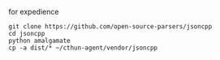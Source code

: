 for expedience

    git clone https://github.com/open-source-parsers/jsoncpp
    cd jsoncpp
    python amalgamate
    cp -a dist/* ~/cthun-agent/vendor/jsoncpp
